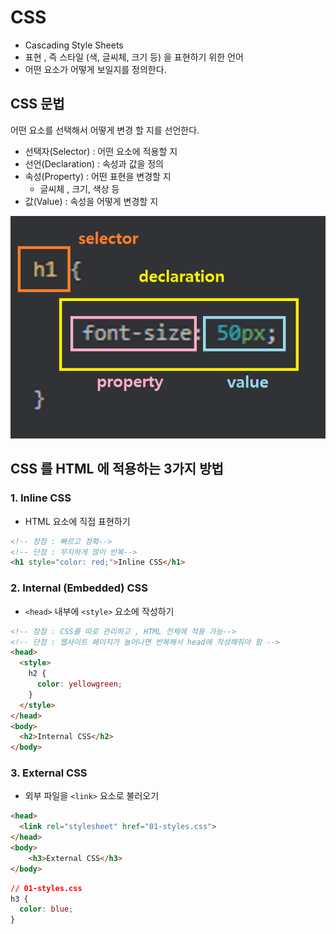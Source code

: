 # CSS

- Cascading Style Sheets
- 표현 , 즉 스타일 (색, 글씨체, 크기 등) 을 표현하기 위한 언어
- 어떤 요소가 어떻게 보일지를 정의한다.

## CSS 문법
어떤 요소를 선택해서 어떻게 변경 할 지를 선언한다.
- 선택자(Selector) : 어떤 요소에 적용할 지
- 선언(Declaration) : 속성과 값을 정의
- 속성(Property) : 어떤 표현을 변경할 지 
  - 글씨체 , 크기, 색상 등
- 값(Value) : 속성을 어떻게 변경할 지

![css](css.PNG)

## CSS 를 HTML 에 적용하는 3가지 방법
### 1. Inline CSS
- HTML 요소에 직접 표현하기
```html
<!-- 장점 : 빠르고 정확-->
<!-- 단점 : 무지하게 많이 반복-->
<h1 style="color: red;">Inline CSS</h1>

```
### 2. Internal (Embedded) CSS
- `<head>` 내부에 `<style>` 요소에 작성하기

```html
<!-- 장점 : CSS를 따로 관리하고 , HTML 전체에 적용 가능-->
<!-- 단점 : 웹사이트 페이지가 늘어나면 반복해서 head에 작성해줘야 함 -->
<head>
  <style>
    h2 {
      color: yellowgreen;
    }
  </style>
</head>
<body>
  <h2>Internal CSS</h2>
</body>
```
### 3. External CSS
- 외부 파일을 `<link>` 요소로 불러오기
```html
<head>
  <link rel="stylesheet" href="01-styles.css">
</head>
<body>
    <h3>External CSS</h3>
</body>
```
```css
// 01-styles.css 
h3 {
  color: blue;
}
```